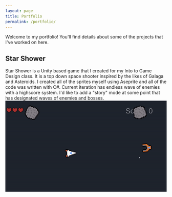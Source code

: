 ```yaml
---
layout: page
title: Portfolio
permalink: /portfolio/
---
```


Welcome to my portfolio! You'll find details about some of the projects that I've worked on here. 

## Star Shower

Star Shower is a Unity based game that I created for my Into to Game Design class. It is a top down space shooter inspired by the likes of Galaga and Asteroids.
I created all of the sprites myself using Aseprite and all of the code was written with C#. 
Current iteration has endless wave of enemies with a highscore system. I'd like to add a "story" mode at some point that has designated waves of enemies and bosses. 
![Star SHower](/assets/images/star_shower.gif)